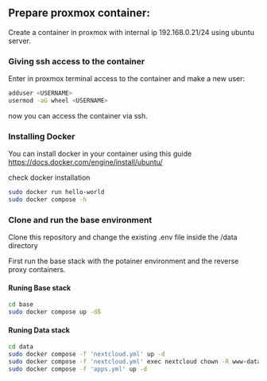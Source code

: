 ## Prepare proxmox container:

Create a container in proxmox with internal ip 192.168.0.21/24 using ubuntu server.

### Giving ssh access to the container

Enter in proxmox terminal access to the container and make a new user:

```bash
adduser <USERNAME>
usermod -aG wheel <USERNAME>
```

now you can access the container via ssh.

### Installing Docker

You can install docker in your container using this guide https://docs.docker.com/engine/install/ubuntu/

check docker installation

```bash
sudo docker run hello-world
sudo docker compose -h
```

### Clone and run the base environment

Clone this repository and change the existing .env file inside the /data directory

First run the base stack with the potainer environment and the reverse proxy containers.

#### Runing Base stack

```bash
cd base
sudo docker compose up -dß
```

#### Runing Data stack

```bash
cd data
sudo docker compose -f 'nextcloud.yml' up -d
sudo docker compose -f 'nextcloud.yml' exec nextcloud chown -R www-data:www-data /opt/nextcloud/data
sudo docker compose -f 'apps.yml' up -d
```

